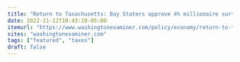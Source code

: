 ```yaml
---
title: "Return to Taxachusetts: Bay Staters approve 4% millionaire surtax"
date: 2022-11-12T10:43:19-05:00
itemurl: "https://www.washingtonexaminer.com/policy/economy/return-to-taxachusetts-bay-staters-approve-4-millionaire-surtax"
sites: "washingtonexaminer.com"
tags: ["featured", "taxes"]
draft: false
---
```


